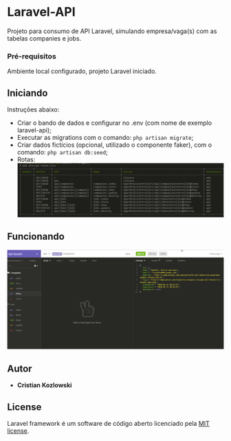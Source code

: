 # Laravel-API

Projeto para consumo de API Laravel, simulando empresa/vaga(s) com as tabelas companies e jobs.

### Pré-requisitos

Ambiente local configurado, projeto Laravel iniciado.

## Iniciando

Instruções abaixo:
- Criar o bando de dados e configurar no .env (com nome de exemplo laravel-api);
- Executar as migrations com o comando: ```php artisan migrate```;
- Criar dados fictícios (opcional, utilizado o componente faker), com o comando: ```php artisan db:seed```;
- Rotas: 
  ![](route-list.png)


## Funcionando

![](laravel-api.png)


## Autor

* **Cristian Kozlowski**


## License

Laravel framework é um software de código aberto licenciado pela [MIT license](https://opensource.org/licenses/MIT).
